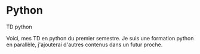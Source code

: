 # Python
TD python


Voici, mes TD en python du premier semestre. Je suis une formation python en parallèle, j'ajouterai d'autres contenus dans un futur proche.
